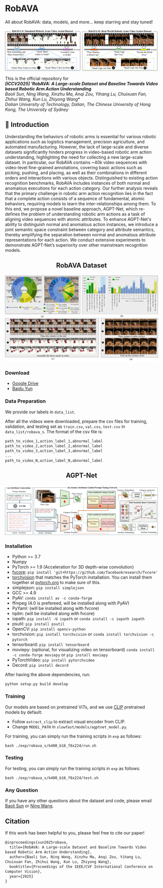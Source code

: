 # RobAVA
All about RobAVA: data, models, and more... keep starring and stay tuned!

![](data1.png)

This is the official repository for <br/>***[ICCV2025] 'RobAVA: A Large-scale Dataset and Baseline Towards Video based Robotic Arm Action Understanding***
<br/>**Baoli Sun, Ning Wang, Xinzhu Ma, Anqi Zou, Yihang Lu, Chuixuan Fan, Zhihui Wang*, Kun Lu, Zhiyong Wang**
<br/>*Dalian University of Technology, Dalian, The Chinese University of Hong Kong, The University of Sydney*

## 📖 Introduction
Understanding the behaviors of robotic arms is essential for various robotic applications such as logistics management, precision agriculture, and automated manufacturing. 
However, the lack of large-scale and diverse datasets significantly hinders progress in video-based robotic arm action understanding, highlighting the need for collecting a new large-scale dataset.
In particular, our RobAVA contains ~40k video sequences with video-level fine-grained annotations,
covering basic actions such as picking, pushing, and placing, as well as their combinations in different orders and interactions with various objects.
Distinguished to existing action recognition benchmarks, RobAVA includes instances of both normal and anomalous executions for each action category. 
Our further analysis reveals that the primary challenge in robotic arm action recognition lies in the fact that a complete action consists of a sequence of fundamental, atomic behaviors, requiring models to learn the inter-relationships among them.
To this end, we propose a novel  baseline approach, AGPT-Net, which re-defines the problem of understanding robotic arm actions as a task of aligning video sequences with atomic attributes.
To enhance AGPT-Net's ability to distinguish normal and anomalous action instances, we introduce a joint semantic space constraint between category and attribute semantics, thereby amplifying the separation between normal and anomalous attribute representations for each action.
We conduct extensive experiments to demonstrate AGPT-Net’s superiority over other mainstream recognition models. 


<h2> <p align="center"> RobAVA Dataset </p> </h2>  

![](data.png)

### Download

- [Google Drive](https://drive.google.com/xxx)
- [Baidu Yun](https://pan.baidu.com/xxx)

### Data Preparation

We provide our labels in `data_list`.

After all the videos were downloaded, prepare the csv files for training, validation, and testing set as `train.csv`, `val.csv`, `test.csv` in `data_list/robava_s`. The format of the csv file is:

```
path_to_video_1,action_label_1,abnormal_label
path_to_video_2,action_label_2,abnormal_label
path_to_video_3,action_label_3,abnormal_label
...
path_to_video_N,action_label_N,abnormal_label
```



<h2> <p align="center"> AGPT-Net </p> </h2> 

![](net.png)
### Installation

- Python >= 3.7
- Numpy
- PyTorch >= 1.9 (Acceleration for 3D depth-wise convolution)
- [fvcore](https://github.com/facebookresearch/fvcore/): `pip install 'git+https://github.com/facebookresearch/fvcore'`
- [torchvision](https://github.com/pytorch/vision/) that matches the PyTorch installation.
  You can install them together at [pytorch.org](https://pytorch.org) to make sure of this.
- simplejson: `pip install simplejson`
- GCC >= 4.9
- PyAV: `conda install av -c conda-forge`
- ffmpeg (4.0 is prefereed, will be installed along with PyAV)
- PyYaml: (will be installed along with fvcore)
- tqdm: (will be installed along with fvcore)
- iopath: `pip install -U iopath` or `conda install -c iopath iopath`
- psutil: `pip install psutil`
- OpenCV: `pip install opencv-python`
- torchvision: `pip install torchvision` or `conda install torchvision -c pytorch`
- tensorboard: `pip install tensorboard`
- moviepy: (optional, for visualizing video on tensorboard) `conda install -c conda-forge moviepy` or `pip install moviepy`
- PyTorchVideo: `pip install pytorchvideo`
- Decord: `pip install decord`

After having the above dependencies, run:
```
python setup.py build develop
```


### Training

Our models are based on pretrained ViTs, and we use [CLIP](https://github.com/openai/CLIP) pretrained models by default:
- Follow `extract_clip` to extract visual encoder from CLIP.
- Change `MODEL_PATH` in `slowfast/models/agptnet_model.py`.

For training, you can simply run the training scripts in `exp` as follows:
```shell
bash ./exp/robava_s/k400_b16_f8x224/run.sh
```


### Testing
For testing, you can simply run the training scripts in `exp` as follows:

```shell
bash ./exp/robava_s/k400_b16_f8x224/test.sh
```


### Any Question

If you have any other questions about the dataset and code, please email [Baoli Sun](baoli@mail.dlut.edu.cn) or [Ning Wang](nwang@dlut.edu.cn).


## Citation

If this work has been helpful to you, please feel free to cite our paper!

```
@inproceedings{sun2025robava,
  title={RobAVA: A Large-scale Dataset and Baseline Towards Video based Robotic Arm Action Understanding},
  author={Baoli Sun, Ning Wang, Xinzhu Ma, Anqi Zou, Yihang Lu, Chuixuan Fan, Zhihui Wang, Kun Lu, Zhiyong Wang},
  booktitle={Proceedings of the IEEE/CVF International Conference on Computer Vision},
  year={2025}
}
```
